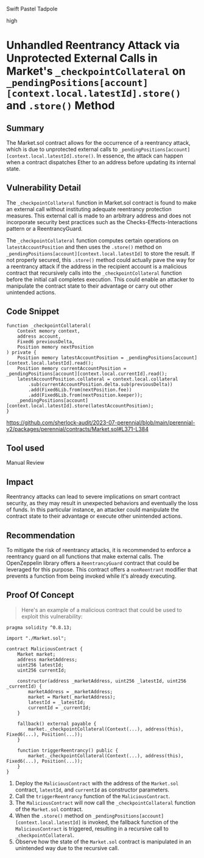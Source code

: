 Swift Pastel Tadpole

high

# Unhandled Reentrancy Attack via Unprotected External Calls in Market's `_checkpointCollateral` on `_pendingPositions[account][context.local.latestId].store()` and `.store()` Method

## Summary

The Market.sol contract allows for the occurrence of a reentrancy attack, which is due to unprotected external calls to `_pendingPositions[account][context.local.latestId].store()`. In essence, the attack can happen when a contract dispatches Ether to an address before updating its internal state.

## Vulnerability Detail

The `_checkpointCollateral` function in Market.sol contract is found to make an external call without instituting adequate reentrancy protection measures. This external call is made to an arbitrary address and does not incorporate security best practices such as the Checks-Effects-Interactions pattern or a ReentrancyGuard. 

The `_checkpointCollateral` function computes certain operations on `latestAccountPosition` and then uses the `.store()` method on `_pendingPositions[account][context.local.latestId]` to store the result. If not properly secured, this `.store()` method could actually pave the way for a reentrancy attack if the address in the recipient account is a malicious contract that recursively calls into the `_checkpointCollateral` function before the initial call completes execution. This could enable an attacker to manipulate the contract state to their advantage or carry out other unintended actions.

## Code Snippet

```solidity
function _checkpointCollateral(
    Context memory context,
    address account,
    Fixed6 previousDelta,
    Position memory nextPosition
) private {
    Position memory latestAccountPosition = _pendingPositions[account][context.local.latestId].read();
    Position memory currentAccountPosition = _pendingPositions[account][context.local.currentId].read();
    latestAccountPosition.collateral = context.local.collateral
        .sub(currentAccountPosition.delta.sub(previousDelta))         
        .add(Fixed6Lib.from(nextPosition.fee))                        
        .add(Fixed6Lib.from(nextPosition.keeper));                    
    _pendingPositions[account][context.local.latestId].store(latestAccountPosition);
}
```

https://github.com/sherlock-audit/2023-07-perennial/blob/main/perennial-v2/packages/perennial/contracts/Market.sol#L371-L384

## Tool used

Manual Review

## Impact

Reentrancy attacks can lead to severe implications on smart contract security, as they may result in unexpected behaviors and eventually the loss of funds. In this particular instance, an attacker could manipulate the contract state to their advantage or execute other unintended actions.

## Recommendation

To mitigate the risk of reentrancy attacks, it is recommended to enforce a reentrancy guard on all functions that make external calls. The OpenZeppelin library offers a `ReentrancyGuard` contract that could be leveraged for this purpose. This contract offers a `nonReentrant` modifier that prevents a function from being invoked while it's already executing.

## Proof Of Concept

> Here's an example of a malicious contract that could be used to exploit this vulnerability:

```solidity
pragma solidity ^0.8.13;

import "./Market.sol";

contract MaliciousContract {
    Market market;
    address marketAddress;
    uint256 latestId;
    uint256 currentId;

    constructor(address _marketAddress, uint256 _latestId, uint256 _currentId) {
        marketAddress = _marketAddress;
        market = Market(_marketAddress);
        latestId = _latestId;
        currentId = _currentId;
    }

    fallback() external payable {
        market._checkpointCollateral(Context(...), address(this), Fixed6(...), Position(...));
    }

    function triggerReentrancy() public {
        market._checkpointCollateral(Context(...), address(this), Fixed6(...), Position(...));
    }
}
```

1. Deploy the `MaliciousContract` with the address of the `Market.sol` contract, `latestId`, and `currentId` as constructor parameters.
2. Call the `triggerReentrancy` function of the `MaliciousContract`.
3. The `MaliciousContract` will now call the `_checkpointCollateral` function of the `Market.sol` contract.
4. When the `.store()` method on `_pendingPositions[account][context.local.latestId]` is invoked, the fallback function of the `MaliciousContract` is triggered, resulting in a recursive call to `_checkpointCollateral`.
5. Observe how the state of the `Market.sol` contract is manipulated in an unintended way due to the recursive call.